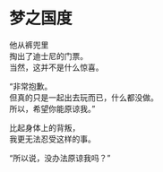 # 梦之国度

他从裤兜里\
掏出了迪士尼的门票。\
当然，这并不是什么惊喜。

“非常抱歉。\
但真的只是一起出去玩而已，什么都没做。\
所以，希望你能原谅我。”

比起身体上的背叛，\
我更无法忍受这样的事。

“所以说，没办法原谅我吗？”
















